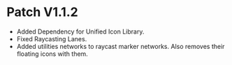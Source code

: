 ﻿# Patch V1.1.2
* Added Dependency for Unified Icon Library.
* Fixed Raycasting Lanes.
* Added utilities networks to raycast marker networks. Also removes their floating icons with them.